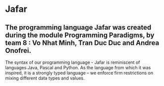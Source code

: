 # Jafar

## The programming language Jafar was created during the module Programming Paradigms, by team 8 : Vo Nhat Minh, Tran Duc Duc and Andrea Onofrei. 
  The syntax of our programming language - Jafar is reminiscent of languages Java, Pascal and Python. As the language from which it was inspired, it is a   strongly typed language – we enforce firm restrictions on mixing different data types and values. 
